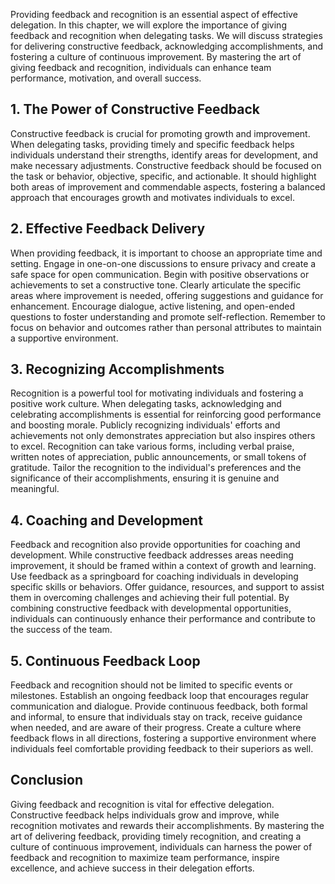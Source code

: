 
Providing feedback and recognition is an essential aspect of effective delegation. In this chapter, we will explore the importance of giving feedback and recognition when delegating tasks. We will discuss strategies for delivering constructive feedback, acknowledging accomplishments, and fostering a culture of continuous improvement. By mastering the art of giving feedback and recognition, individuals can enhance team performance, motivation, and overall success.

**1. The Power of Constructive Feedback**
-----------------------------------------

Constructive feedback is crucial for promoting growth and improvement. When delegating tasks, providing timely and specific feedback helps individuals understand their strengths, identify areas for development, and make necessary adjustments. Constructive feedback should be focused on the task or behavior, objective, specific, and actionable. It should highlight both areas of improvement and commendable aspects, fostering a balanced approach that encourages growth and motivates individuals to excel.

**2. Effective Feedback Delivery**
----------------------------------

When providing feedback, it is important to choose an appropriate time and setting. Engage in one-on-one discussions to ensure privacy and create a safe space for open communication. Begin with positive observations or achievements to set a constructive tone. Clearly articulate the specific areas where improvement is needed, offering suggestions and guidance for enhancement. Encourage dialogue, active listening, and open-ended questions to foster understanding and promote self-reflection. Remember to focus on behavior and outcomes rather than personal attributes to maintain a supportive environment.

**3. Recognizing Accomplishments**
----------------------------------

Recognition is a powerful tool for motivating individuals and fostering a positive work culture. When delegating tasks, acknowledging and celebrating accomplishments is essential for reinforcing good performance and boosting morale. Publicly recognizing individuals' efforts and achievements not only demonstrates appreciation but also inspires others to excel. Recognition can take various forms, including verbal praise, written notes of appreciation, public announcements, or small tokens of gratitude. Tailor the recognition to the individual's preferences and the significance of their accomplishments, ensuring it is genuine and meaningful.

**4. Coaching and Development**
-------------------------------

Feedback and recognition also provide opportunities for coaching and development. While constructive feedback addresses areas needing improvement, it should be framed within a context of growth and learning. Use feedback as a springboard for coaching individuals in developing specific skills or behaviors. Offer guidance, resources, and support to assist them in overcoming challenges and achieving their full potential. By combining constructive feedback with developmental opportunities, individuals can continuously enhance their performance and contribute to the success of the team.

**5. Continuous Feedback Loop**
-------------------------------

Feedback and recognition should not be limited to specific events or milestones. Establish an ongoing feedback loop that encourages regular communication and dialogue. Provide continuous feedback, both formal and informal, to ensure that individuals stay on track, receive guidance when needed, and are aware of their progress. Create a culture where feedback flows in all directions, fostering a supportive environment where individuals feel comfortable providing feedback to their superiors as well.

**Conclusion**
--------------

Giving feedback and recognition is vital for effective delegation. Constructive feedback helps individuals grow and improve, while recognition motivates and rewards their accomplishments. By mastering the art of delivering feedback, providing timely recognition, and creating a culture of continuous improvement, individuals can harness the power of feedback and recognition to maximize team performance, inspire excellence, and achieve success in their delegation efforts.
